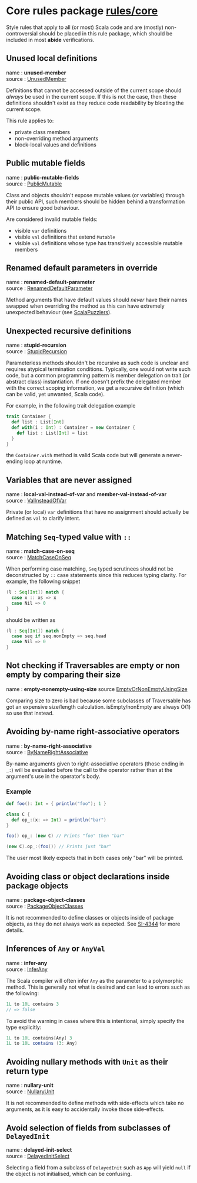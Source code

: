 # Core rules package [rules/core](/rules/core/src)

Style rules that apply to all (or most) Scala code and are (mostly) non-controversial should be placed in this rule package, which should be included in most **abide** verifications.

## Unused local definitions

name : **unused-member**  
source : [UnusedMember](/rules/core/src/main/scala/com/typesafe/abide/core/UnusedMember.scala)

Definitions that cannot be accessed outside of the current scope should _always_ be used in the current scope. If this is not the case, then these definitions shouldn't exist as they reduce code readability by bloating the current scope.

This rule applies to:
- private class members
- non-overriding method arguments
- block-local values and definitions

## Public mutable fields

name : **public-mutable-fields**  
source : [PublicMutable](/rules/core/src/main/scala/com/typesafe/abide/core/PublicMutable.scala)

Class and objects shouldn't expose mutable values (or variables) through their public API, such members should be hidden behind a transformation API to ensure good behaviour.

Are considered invalid mutable fields:
- visible `var` definitions
- visible `val` definitions that extend `Mutable`
- visible `val` definitions whose type has transitively accessible mutable members

## Renamed default parameters in override

name : **renamed-default-parameter**  
source : [RenamedDefaultParameter](/rules/core/src/main/scala/com/typesafe/abide/core/RenamedDefaultParameter.scala)

Method arguments that have default values should _never_ have their names swapped when overriding the method as this can have extremely unexpected behaviour (see [ScalaPuzzlers](http://scalapuzzlers.com/#pzzlr-024)).

## Unexpected recursive definitions

name : **stupid-recursion**  
source : [StupidRecursion](/rules/core/src/main/scala/com/typesafe/abide/core/StupidRecursion.scala)

Parameterless methods shouldn't be recursive as such code is unclear and requires atypical termination conditions. Typically, one would not write such code, but a common programming pattern is member delegation on trait (or abstract class) instantiation. If one doesn't prefix the delegated member with the correct scoping information, we get a recursive definition (which can be valid, yet unwanted, Scala code).

For example, in the following trait delegation example
```scala
trait Container {
  def list : List[Int]
  def with(i : Int) : Container = new Container {
    def list : List[Int] = list
  }
}
```
the `Container.with` method is valid Scala code but will generate a never-ending loop at runtime.

## Variables that are never assigned

name : **local-val-instead-of-var** and **member-val-instead-of-var**  
source : [ValInsteadOfVar](/rules/core/src/main/scala/com/typesafe/abide/core/ValInsteadOfVar.scala)

Private (or local) `var` definitions that have no assignment should actually be defined as `val` to clarify intent.

## Matching `Seq`-typed value with `::`

name : **match-case-on-seq**  
source : [MatchCaseOnSeq](/rules/core/src/main/scala/com/typesafe/abide/core/MatchCaseOnSeq.scala)

When performing case matching, `Seq` typed scrutinees should not be deconstructed by `::` case statements since this reduces typing clarity. For example, the following snippet
```scala
(l : Seq[Int]) match {
  case x :: xs => x
  case Nil => 0
}
```
should be written as
```scala
(l : Seq[Int]) match {
  case seq if seq.nonEmpty => seq.head
  case Nil => 0
}
```

## Not checking if Traversables are empty or non empty by comparing their size

name : **empty-nonempty-using-size**
source [EmptyOrNonEmptyUsingSize](/rules/core/src/main/scala/com/typesafe/abide/core/EmptyOrNonEmptyUsingSize.scala)

Comparing size to zero is bad because some subclasses of Traversable has got an expensive size/length calculation.
isEmpty/nonEmpty are always O(1) so use that instead.

## Avoiding by-name right-associative operators

name : **by-name-right-associative**  
source : [ByNameRightAssociative](/rules/core/src/main/scala/com/typesafe/abide/core/ByNameRightAssociative.scala)

By-name arguments given to right-associative operators (those ending in `_:`)
will be evaluated before the call to the operator rather than at the argument's use in the operator's body.

### Example

```scala
def foo(): Int = { println("foo"); 1 }

class C {
  def op_:(x: => Int) = println("bar")
}

foo() op_: (new C) // Prints "foo" then "bar"

(new C).op_:(foo()) // Prints just "bar"
```

The user most likely expects that in both cases only "bar" will be printed.

## Avoiding class or object declarations inside package objects

name : **package-object-classes**  
source : [PackageObjectClasses](/rules/core/src/main/scala/com/typesafe/abide/core/PackageObjectClasses.scala)

It is not recommended to define classes or objects inside of package objects,
as they do not always work as expected.  See [SI-4344](https://issues.scala-lang.org/browse/SI-4344) for more details.

## Inferences of `Any` or `AnyVal`

name : **infer-any**  
source : [InferAny](/rules/core/src/main/scala/com/typesafe/abide/core/InferAny.scala)

The Scala compiler will often infer `Any` as the parameter to a polymorphic
method. This is generally not what is desired and can lead to errors such as
the following:

```scala
1L to 10L contains 3
// => false
```

To avoid the warning in cases where this is intentional, simply specify the
type explicitly:

```scala
1L to 10L contains[Any] 3
1L to 10L contains (3: Any)
```

## Avoiding nullary methods with `Unit` as their return type

name : **nullary-unit**  
source : [NullaryUnit](/rules/core/src/main/scala/com/typesafe/abide/core/NullaryUnit.scala)

It is not recommended to define methods with side-effects which take no arguments, as it is easy to accidentally invoke those side-effects.

## Avoid selection of fields from subclasses of `DelayedInit`

name : **delayed-init-select**  
source : [DelayedInitSelect](/rules/core/src/main/scala/com/typesafe/abide/core/DelayedInitSelect.scala)

Selecting a field from a subclass of `DelayedInit` such as `App` will yield
`null` if the object is not initialised, which can be confusing.
